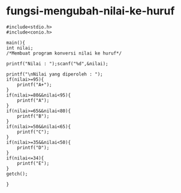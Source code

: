# fungsi-mengubah-nilai-ke-huruf



    #include<stdio.h>
    #include<conio.h>

    main(){
    int nilai;
    /*Membuat program konversi nilai ke huruf*/

    printf("Nilai : ");scanf("%d",&nilai);

    printf("\nNilai yang diperoleh : ");
    if(nilai>=95){
        printf("A+");
    }
    if(nilai>=80&&nilai<95){
        printf("A");
    }
    if(nilai>=65&&nilai<80){
        printf("B");
    }
    if(nilai>=50&&nilai<65){
        printf("C");
    }
    if(nilai>=35&&nilai<50){
        printf("D");
    }
    if(nilai<=34){
        printf("E");
    }
    getch();

    }
